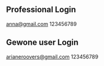 ## Professional Login
anna@gmail.com
123456789

## Gewone user Login
arianeroovers@gmail.com
123456789


